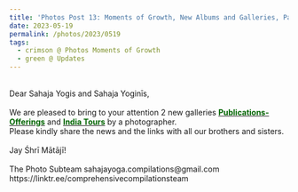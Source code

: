 ```yaml
---
title: 'Photos Post 13: Moments of Growth, New Albums and Galleries, Part 2'
date: 2023-05-19
permalink: /photos/2023/0519
tags:
  - crimson @ Photos Moments of Growth
  - green @ Updates
---
```


<p>
<br>
Dear Sahaja Yogis and Sahaja Yoginīs,<br>
<br>
We are pleased to bring to your attention 2 new galleries <a href="https://imageevent.com/sahaja/momentsofgrowth/publicationsofferings"><font color="DarkGreen"><b>Publications-Offerings</b></font></a> and <a href="https://imageevent.com/sahaja/momentsofgrowth/indiatoursbyannamancini"><font color="DarkGreen"><b>India Tours</b></font></a> by a photographer.<br>
Please kindly share the news and the links with all our brothers and sisters.<br>
<br>
Jay Śhrī Mātājī!<br>
<br>
The Photo Subteam
sahajayoga.compilations@gmail.com<br>
https://linktr.ee/comprehensivecompilationsteam<br>
</p>